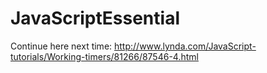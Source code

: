 # JavaScriptEssential

Continue here next time:
http://www.lynda.com/JavaScript-tutorials/Working-timers/81266/87546-4.html
